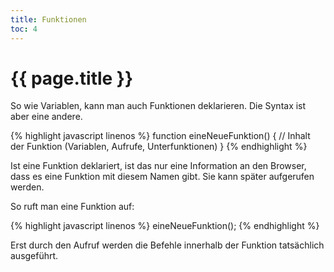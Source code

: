 ```yaml
---
title: Funktionen
toc: 4
---
```

# {{ page.title }}

So wie Variablen, kann man auch Funktionen deklarieren. Die Syntax ist aber eine
andere.

{% highlight javascript linenos %}
function eineNeueFunktion() {
    // Inhalt der Funktion (Variablen, Aufrufe, Unterfunktionen)
}
{% endhighlight %}

Ist eine Funktion deklariert, ist das nur eine Information an den Browser, dass
es eine Funktion mit diesem Namen gibt. Sie kann später aufgerufen werden.

So ruft man eine Funktion auf:

{% highlight javascript linenos %}
eineNeueFunktion();
{% endhighlight %}

Erst durch den Aufruf werden die Befehle innerhalb der Funktion tatsächlich ausgeführt.

